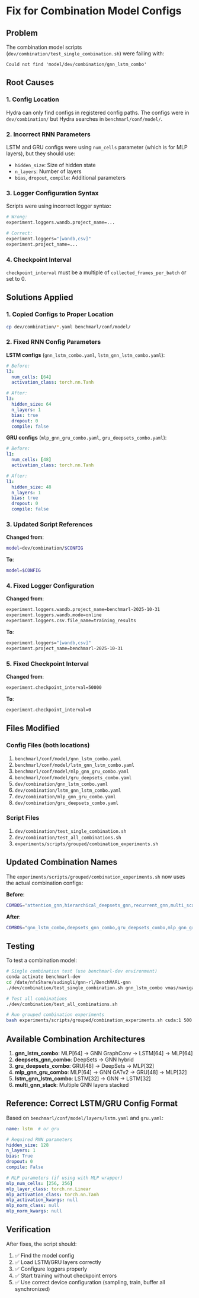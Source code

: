 # Fix for Combination Model Configs

## Problem
The combination model scripts (`dev/combination/test_single_combination.sh`) were failing with:
```
Could not find 'model/dev/combination/gnn_lstm_combo'
```

## Root Causes

### 1. Config Location
Hydra can only find configs in registered config paths. The configs were in `dev/combination/` but Hydra searches in `benchmarl/conf/model/`.

### 2. Incorrect RNN Parameters
LSTM and GRU configs were using `num_cells` parameter (which is for MLP layers), but they should use:
- `hidden_size`: Size of hidden state
- `n_layers`: Number of layers
- `bias`, `dropout`, `compile`: Additional parameters

### 3. Logger Configuration Syntax
Scripts were using incorrect logger syntax:
```bash
# Wrong:
experiment.loggers.wandb.project_name=...

# Correct:
experiment.loggers="[wandb,csv]"
experiment.project_name=...
```

### 4. Checkpoint Interval
`checkpoint_interval` must be a multiple of `collected_frames_per_batch` or set to 0.

## Solutions Applied

### 1. Copied Configs to Proper Location
```bash
cp dev/combination/*.yaml benchmarl/conf/model/
```

### 2. Fixed RNN Config Parameters

**LSTM configs** (`gnn_lstm_combo.yaml`, `lstm_gnn_lstm_combo.yaml`):
```yaml
# Before:
l3:
  num_cells: [64]
  activation_class: torch.nn.Tanh

# After:
l3:
  hidden_size: 64
  n_layers: 1
  bias: true
  dropout: 0
  compile: false
```

**GRU configs** (`mlp_gnn_gru_combo.yaml`, `gru_deepsets_combo.yaml`):
```yaml
# Before:
l1:
  num_cells: [48]
  activation_class: torch.nn.Tanh

# After:
l1:
  hidden_size: 48
  n_layers: 1
  bias: true
  dropout: 0
  compile: false
```

### 3. Updated Script References

**Changed from**:
```bash
model=dev/combination/$CONFIG
```

**To**:
```bash
model=$CONFIG
```

### 4. Fixed Logger Configuration

**Changed from**:
```bash
experiment.loggers.wandb.project_name=benchmarl-2025-10-31
experiment.loggers.wandb.mode=online
experiment.loggers.csv.file_name=training_results
```

**To**:
```bash
experiment.loggers="[wandb,csv]"
experiment.project_name=benchmarl-2025-10-31
```

### 5. Fixed Checkpoint Interval

**Changed from**:
```bash
experiment.checkpoint_interval=50000
```

**To**:
```bash
experiment.checkpoint_interval=0
```

## Files Modified

### Config Files (both locations)
1. `benchmarl/conf/model/gnn_lstm_combo.yaml`
2. `benchmarl/conf/model/lstm_gnn_lstm_combo.yaml`
3. `benchmarl/conf/model/mlp_gnn_gru_combo.yaml`
4. `benchmarl/conf/model/gru_deepsets_combo.yaml`
5. `dev/combination/gnn_lstm_combo.yaml`
6. `dev/combination/lstm_gnn_lstm_combo.yaml`
7. `dev/combination/mlp_gnn_gru_combo.yaml`
8. `dev/combination/gru_deepsets_combo.yaml`

### Script Files
1. `dev/combination/test_single_combination.sh`
2. `dev/combination/test_all_combinations.sh`
3. `experiments/scripts/grouped/combination_experiments.sh`

## Updated Combination Names

The `experiments/scripts/grouped/combination_experiments.sh` now uses the actual combination configs:

**Before**:
```bash
COMBOS="attention_gnn,hierarchical_deepsets_gnn,recurrent_gnn,multi_scale_gnn"
```

**After**:
```bash
COMBOS="gnn_lstm_combo,deepsets_gnn_combo,gru_deepsets_combo,mlp_gnn_gru_combo"
```

## Testing

To test a combination model:

```bash
# Single combination test (use benchmarl-dev environment)
conda activate benchmarl-dev
cd /date/nfsShare/sudingli/gnn-rl/BenchMARL-gnn
./dev/combination/test_single_combination.sh gnn_lstm_combo vmas/navigation cuda:1 10

# Test all combinations
./dev/combination/test_all_combinations.sh

# Run grouped combination experiments
bash experiments/scripts/grouped/combination_experiments.sh cuda:1 500
```

## Available Combination Architectures

1. **gnn_lstm_combo**: MLP[64] → GNN GraphConv → LSTM[64] → MLP[64]
2. **deepsets_gnn_combo**: DeepSets → GNN hybrid
3. **gru_deepsets_combo**: GRU[48] → DeepSets → MLP[32]
4. **mlp_gnn_gru_combo**: MLP[64] → GNN GATv2 → GRU[48] → MLP[32]
5. **lstm_gnn_lstm_combo**: LSTM[32] → GNN → LSTM[32]
6. **multi_gnn_stack**: Multiple GNN layers stacked

## Reference: Correct LSTM/GRU Config Format

Based on `benchmarl/conf/model/layers/lstm.yaml` and `gru.yaml`:

```yaml
name: lstm  # or gru

# Required RNN parameters
hidden_size: 128
n_layers: 1
bias: True
dropout: 0
compile: False

# MLP parameters (if using with MLP wrapper)
mlp_num_cells: [256, 256]
mlp_layer_class: torch.nn.Linear
mlp_activation_class: torch.nn.Tanh
mlp_activation_kwargs: null
mlp_norm_class: null
mlp_norm_kwargs: null
```

## Verification

After fixes, the script should:
1. ✅ Find the model config
2. ✅ Load LSTM/GRU layers correctly
3. ✅ Configure loggers properly
4. ✅ Start training without checkpoint errors
5. ✅ Use correct device configuration (sampling, train, buffer all synchronized)
